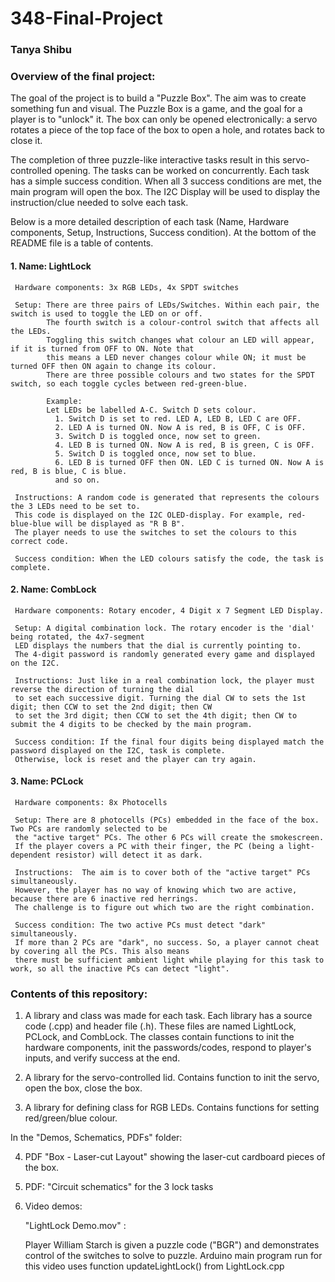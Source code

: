 # 348-Final-Project
### Tanya Shibu



### Overview of the final project: 
  
  The goal of the project is to build a "Puzzle Box". The aim was to create something fun and visual.
  The Puzzle Box is a game, and the goal for a player is to "unlock" it. 
  The box can only be opened electronically: a servo rotates a piece of the top face of the box to open a hole, and rotates back to close it. 
  
  The completion of three puzzle-like interactive tasks result in this servo-controlled opening. 
  The tasks can be worked on concurrently. Each task has a simple success condition. 
  When all 3 success conditions are met, the main program will open the box. 
  The I2C Display will be used to display the instruction/clue needed to solve each task.
 

Below is a more detailed description of each task (Name, Hardware components, Setup, Instructions, Success condition). 
At the bottom of the README file is a table of contents. 


####  1. Name: LightLock
     
     Hardware components: 3x RGB LEDs, 4x SPDT switches
     
     Setup: There are three pairs of LEDs/Switches. Within each pair, the switch is used to toggle the LED on or off. 
            The fourth switch is a colour-control switch that affects all the LEDs. 
            Toggling this switch changes what colour an LED will appear, if it is turned from OFF to ON. Note that 
            this means a LED never changes colour while ON; it must be turned OFF then ON again to change its colour. 
            There are three possible colours and two states for the SPDT switch, so each toggle cycles between red-green-blue.
            
            Example: 
            Let LEDs be labelled A-C. Switch D sets colour. 
              1. Switch D is set to red. LED A, LED B, LED C are OFF.  
              2. LED A is turned ON. Now A is red, B is OFF, C is OFF.
              3. Switch D is toggled once, now set to green. 
              4. LED B is turned ON. Now A is red, B is green, C is OFF. 
              5. Switch D is toggled once, now set to blue. 
              6. LED B is turned OFF then ON. LED C is turned ON. Now A is red, B is blue, C is blue. 
              and so on. 
              
     Instructions: A random code is generated that represents the colours the 3 LEDs need to be set to. 
     This code is displayed on the I2C OLED-display. For example, red-blue-blue will be displayed as "R B B". 
     The player needs to use the switches to set the colours to this correct code. 
     
     Success condition: When the LED colours satisfy the code, the task is complete. 


 #### 2. Name: CombLock    
     
     Hardware components: Rotary encoder, 4 Digit x 7 Segment LED Display. 
     
     Setup: A digital combination lock. The rotary encoder is the 'dial' being rotated, the 4x7-segment 
     LED displays the numbers that the dial is currently pointing to. 
     The 4-digit password is randomly generated every game and displayed on the I2C. 
     
     Instructions: Just like in a real combination lock, the player must reverse the direction of turning the dial
     to set each successive digit. Turning the dial CW to sets the 1st digit; then CCW to set the 2nd digit; then CW
     to set the 3rd digit; then CCW to set the 4th digit; then CW to submit the 4 digits to be checked by the main program.
     
     Success condition: If the final four digits being displayed match the password displayed on the I2C, task is complete. 
     Otherwise, lock is reset and the player can try again.


  #### 3. Name: PCLock
     
     Hardware components: 8x Photocells
     
     Setup: There are 8 photocells (PCs) embedded in the face of the box. Two PCs are randomly selected to be 
     the "active target" PCs. The other 6 PCs will create the smokescreen. 
     If the player covers a PC with their finger, the PC (being a light-dependent resistor) will detect it as dark.
     
     Instructions:  The aim is to cover both of the "active target" PCs simultaneously. 
     However, the player has no way of knowing which two are active, because there are 6 inactive red herrings. 
     The challenge is to figure out which two are the right combination. 
     
     Success condition: The two active PCs must detect "dark" simultaneously. 
     If more than 2 PCs are "dark", no success. So, a player cannot cheat by covering all the PCs. This also means
     there must be sufficient ambient light while playing for this task to work, so all the inactive PCs can detect "light". 
     
     
     
### Contents of this repository: 

1. A library and class was made for each task. Each library has a source code (.cpp) and header file (.h). 
    These files are named LightLock, PCLock, and CombLock. 
    The classes contain functions to init the hardware components, init the passwords/codes, respond to player's inputs, 
    and verify success at the end. 

2. A library for the servo-controlled lid. Contains function to init the servo, open the box, close the box. 

3. A library for defining class for RGB LEDs. Contains functions for setting red/green/blue colour. 

In the "Demos, Schematics, PDFs" folder:

4. PDF "Box - Laser-cut Layout" showing the laser-cut cardboard pieces of the box. 

5. PDF: "Circuit schematics" for the 3 lock tasks

6. Video demos: 
    
    "LightLock Demo.mov" : 
    
    Player William Starch is given a puzzle code ("BGR") and demonstrates control of the switches to solve to puzzle.
    Arduino main program run for this video uses function updateLightLock() from LightLock.cpp

